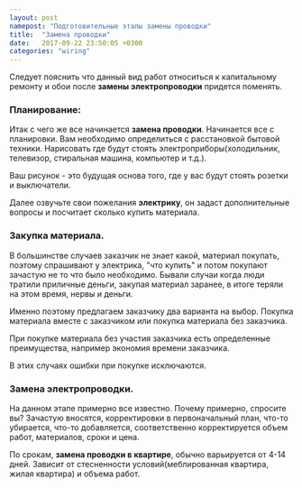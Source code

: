 ```yaml
---
layout: post
namepost: "Подготовительные этапы замены проводки"
title:  "Замена проводки"
date:   2017-09-22 23:50:05 +0300
categories: "wiring"
---
```

<p>Следует пояснить что данный вид работ относиться к капитальному ремонту и обои после <strong>замены электропроводки</strong> придется поменять.</p>

<h3>Планирование:</h3>	
<p>Итак с чего же все начинается <strong>замена проводки</strong>. Начинается все с планировки. Вам необходимо определиться с расстановкой бытовой техники. Нарисовать где будут стоять электроприборы(холодильник, телевизор, стиральная машина, компьютер и т.д.).</p> 
<p>Ваш рисунок - это будущая основа того, где у вас будут стоять розетки и выключатели.</p>
<p>Далее озвучьте свои пожелания <strong>электрику</strong>, он задаст дополнительные вопросы и посчитает сколько купить материала.</p>
<h3>Закупка материала.</h3>
<p>В большинстве случаев заказчик не знает какой, материал покупать, поэтому спрашивают у электрика, "что купить" и потом покупают зачастую не то что было необходимо. Бывали случаи когда люди тратили приличные деньги, закупая материал заранее, в итоге теряли на этом время, нервы и деньги. 
<p>Именно поэтому предлагаем заказчику два варианта на выбор. Покупка материала вместе с заказчиком или покупка материала без заказчика.</p>
<p> При покупке материала без участия заказчика есть определенные преимущества, например экономия времени заказчика.</p> 
<p>В этих случаях ошибки при покупке исключаются. </p>
<h3>Замена электропроводки.</h3>
<p>На данном этапе примерно все известно. Почему примерно, спросите вы? Зачастую вносятся, корректировки в первоначальный план, что-то убирается, что-то добавляется, соответственно корректируется объем работ, материалов, сроки и цена. <p>
<p>По срокам, <strong>замена проводки в квартире</strong>, обычно варьируется от 4-14 дней. Зависит от стесненности условий(меблированная квартира, жилая квартира) и объема работ.</p>
